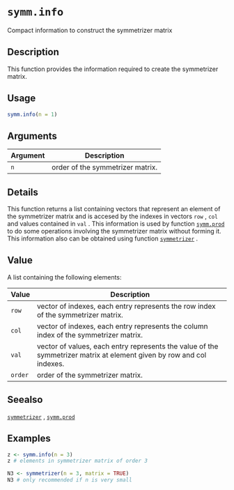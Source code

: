 # `symm.info`

Compact information to construct the symmetrizer matrix


## Description

This function provides the information required to create the symmetrizer matrix.


## Usage

```r
symm.info(n = 1)
```


## Arguments

Argument      |Description
------------- |----------------
`n`     |     order of the symmetrizer matrix.


## Details

This function returns a list containing vectors that represent an element of the
 symmetrizer matrix and is accesed by the indexes in vectors `row` , `col` 
 and values contained in `val` . This information is used by function [`symm.prod`](#symm.prod) 
 to do some operations involving the symmetrizer matrix without forming it. This
 information also can be obtained using function [`symmetrizer`](#symmetrizer) .


## Value

A list containing the following elements:
  

Value      |Description
------------- |----------------
`row`     |   vector of indexes, each entry represents the row index of the symmetrizer matrix.
`col`     |   vector of indexes, each entry represents the column index of the symmetrizer matrix.
`val`     |   vector of values, each entry represents the value of the symmetrizer matrix at element given by row and col indexes.
`order`     |    order of the symmetrizer matrix.

 


## Seealso

[`symmetrizer`](#symmetrizer) , [`symm.prod`](#symm.prod)


## Examples

```r
z <- symm.info(n = 3)
z # elements in symmetrizer matrix of order 3

N3 <- symmetrizer(n = 3, matrix = TRUE)
N3 # only recommended if n is very small
```


